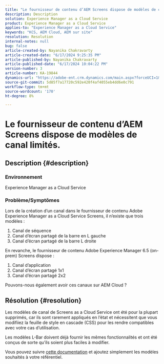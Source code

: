 ```yaml
---
title: "Le fournisseur de contenu d’AEM Screens dispose de modèles de canal limités"
description: Description
solution: Experience Manager as a Cloud Service
product: Experience Manager as a Cloud Service
applies-to: "Experience Manager as a Cloud Service"
keywords: "KCS, AEM Cloud, AEM sur site"
resolution: Resolution
internal-notes: null
bug: false
article-created-by: Nayanika Chakravarty
article-created-date: "6/17/2024 9:25:35 PM"
article-published-by: Nayanika Chakravarty
article-published-date: "6/17/2024 10:04:22 PM"
version-number: 3
article-number: KA-19844
dynamics-url: "https://adobe-ent.crm.dynamics.com/main.aspx?forceUCI=1&pagetype=entityrecord&etn=knowledgearticle&id=dabdf11d-f02c-ef11-840b-0022480a40c2"
source-git-commit: 5d85f7a17720c592e420f4af4055eb4dd6e0c791
workflow-type: tm+mt
source-wordcount: '170'
ht-degree: 8%

---
```


# Le fournisseur de contenu d’AEM Screens dispose de modèles de canal limités.

## Description {#description}


### <b>Environnement</b>

Experience Manager as a Cloud Service

### <b>Problème/Symptômes</b>

Lors de la création d’un canal dans le fournisseur de contenu Adobe Experience Manager as a Cloud Service Screens, il n’existe que trois modèles :

1. Canal de séquence
2. Canal d’écran partagé de la barre en L gauche
3. Canal d’écran partagé de la barre L droite




En revanche, le fournisseur de contenu Adobe Experience Manager 6.5 (on-prem) Screens dispose :

1. Canal d’application
2. Canal d’écran partagé 1x1
3. Canal d’écran partagé 2x2


Pouvons-nous également avoir ces canaux sur AEM Cloud ?


## Résolution {#resolution}


Les modèles de canal de Screens as a Cloud Service ont été pour la plupart supprimés, car ils sont rarement appliqués en l’état et nécessitent que vous modifiiez la feuille de style en cascade (CSS) pour les rendre compatibles avec votre cas d’utilisation.

Les modèles L-Bar doivent déjà fournir les mêmes fonctionnalités et ont été conçus de sorte qu’ils soient plus faciles à modifier.

Vous pouvez suivre [cette documentation](https://experienceleague.adobe.com/en/docs/experience-manager-screens/user-guide/developing/creating-custom-templates-multizone-layouts) et ajoutez simplement les modèles souhaités à votre référentiel.

